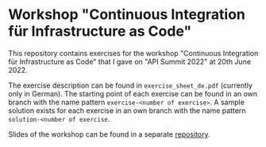 # Workshop "Continuous Integration für Infrastructure as Code"

This repository contains exercises for the workshop "Continuous Integration für Infrastructure as Code" that I gave on "API Summit 2022" at 20th June 2022.

The exercise description can be found in `exercise_sheet_de.pdf` (currently only in German).
The starting point of each exercise can be found in an own branch with the name pattern `exercise-<number of exercise>`.
A sample solution exists for each exercise in an own branch with the name pattern `solution-<number of exercise`.

Slides of the workshop can be found in a separate [repository](https://github.com/sparsick/iac-qa-talk/tree/apisummit22).
